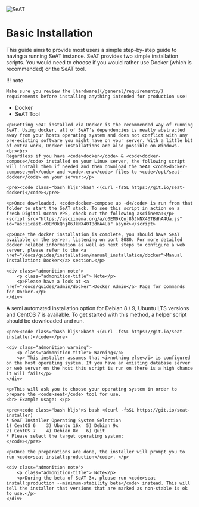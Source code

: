 ![SeAT](https://i.imgur.com/aPPOxSK.png)

# Basic Installation

This guide aims to provide most users a simple step-by-step guide to having a running SeAT instance. SeAT provides two simple installation scripts. You would need to choose if you would rather use Docker (which is recommended) or the SeAT tool.

!!! note

    Make sure you review the [hardware](/general/requirements/) requirements before installing anything intended for production use!

<section class="mdc-tabs">
<ul class="mdc-tab-bar">
  <li class="mdc-tab active"><a role="tab" data-toggle="tab">Docker</a></li>
  <li class="mdc-tab"><a role="tab" data-toggle="tab">SeAT Tool</a></li>
</ul>
<div class="mdc-panels">
<div role="tabpanel" class="mdc-panel active">

    <p>Getting SeAT installed via Docker is the recommended way of running SeAT. Using docker, all of SeAT's dependencies is neatly abstracted away from your hosts operating system and does not conflict with any pre-existing software you might have on your server. With a little bit of extra work, Docker installations are also possible on Windows.
    <br><br>
    Regardless if you have <code>docker</code> & <code>docker-compose</code> installed on your Linux server, the following script will install them if needed and then download the SeAT <code>docker-compose.yml</code> and <code>.env</code> files to <code>/opt/seat-docker</code> on your server:</p>

    <pre><code class="bash hljs">bash <(curl -fsSL https://git.io/seat-docker)</code></pre>

    <p>Once downloaded, <code>docker-compose up -d</code> is run from that folder to start the SeAT stack. To see this script in action on a fresh Digital Ocean VPS, check out the following asciinema:</p> <script src="https://asciinema.org/a/c0EM0kQnj86JkNX40TBdhA4Ua.js" id="asciicast-c0EM0kQnj86JkNX40TBdhA4Ua" async></script>

    <p>Once the docker installation is complete, you should have SeAT available on the server, listening on port 8080. For more detailed docker related information as well as next steps to configure a web server, please refer to the <a href="/docs/guides/installation/manual_installation/docker">Manual Installation: Docker</a> section.</p>

    <div class="admonition note">
        <p class="admonition-title"> Note</p>
        <p>Please have a look at <a href="/docs/guides/admin/docker">Docker Admin</a> Page for commands for Docker.</p>
    </div>

</div>
<div role="tabpanel" class="mdc-panel">
    <p>A semi automated installation option for Debian 8 / 9, Ubuntu LTS versions and CentOS 7 is available. To get started with this method, a helper script should be downloaded and run.</p>

    <pre><code class="bash hljs">bash <(curl -fsSL https://git.io/seat-installer)</code></pre>

    <div class="admonition warning">
        <p class="admonition-title"> Warning</p>
        <p> This installer assumes that <i>nothing else</i> is configured on the host operating system. If you have an existing database server or web server on the host this script is run on there is a high chance it will fail!</p>
    </div>

    <p>This will ask you to choose your operating system in order to prepare the <code>seat</code> tool for use.
    <br> Example usage: </p>

    <pre><code class="bash hljs">$ bash <(curl -fsSL https://git.io/seat-installer)
    * SeAT Installer Operating System Selection
    1) CentOS 6    3) Ubuntu 16x  5) Debian 9x
    2) CentOS 7    4) Debian 8x   6) Quit
    * Please select the target operating system:
    </code></pre>

    <p>Once the preparations are done, the installer will prompt you to run <code>seat install:production</code>. </p>

    <div class="admonition note">
        <p class="admonition-title"> Note</p>
        <p>During the beta of SeAT 3x, please run <code>seat install:production --minimum-stability beta</code> instead. This will tell the installer that versions that are marked as non-stable is ok to use.</p>
    </div>

</div>
</section>
